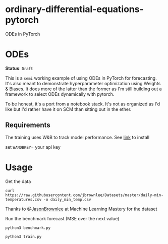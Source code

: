 # ordinary-differential-equations-pytorch
ODEs in PyTorch


# ODEs

**Status**: `Draft`

This is a `semi` working example of using ODEs in PyTorch for forecasting. It's also meant to demonstrate hyperparameter optimization using Weights & Biases. It does more of the latter than the former as I'm still building out a framework to select ODEs dynamically with pytorch.

To be honest, it's a port from a notebook stack. It's not as organized as I'd like but I'd rather have it on SCM than sitting out in the ether.



## Requirements

The training uses W&B to track model performance. See [link](https://wandb.ai) to install

set `WANDBKEY`= your api key

# Usage

Get the data

```
curl https://raw.githubusercontent.com/jbrownlee/Datasets/master/daily-min-temperatures.csv -o daily_min_temp.csv
```
Thanks to [@JasonBrownlee](https://machinelearningmastery.com/about/) at Machine Learning Mastery for the dataset


Run the benchmark forecast (MSE over the next value)

```
python3 benchmark.py
```

``` 
python3 train.py
```

